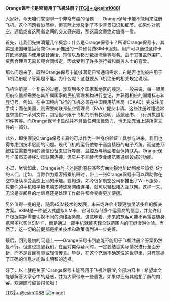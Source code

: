 **Orange保号卡是否能用于飞机注册？[[TG💪+ @esim1088](https://t.me/s/esim1088)]**

大家好，今天咱们来聊聊一个非常有趣的话题——Orange保号卡能不能用来注册飞机。这个问题看似简单，但实际上涉及到了不少背景知识和细节。如果你对航空、通信或者这两者之间的交叉感兴趣，那这篇文章绝对值得一看。

首先，让我们先搞清楚几个概念：什么是Orange保号卡？所谓Orange保号卡，其实是法国电信运营商Orange推出的一种预付费SIM卡服务。用户可以通过这种卡在欧洲范围内使用语音通话、短信以及移动数据流量等服务。由于其覆盖范围广、资费合理且无需长期合同绑定，因此受到了许多旅行者和商务人士的喜爱。

那么问题来了，既然Orange保号卡能够满足日常通讯需求，它是否也能被应用于飞机注册呢？答案是不能。为什么呢？这就要从飞机注册的相关规定说起。

飞机注册是一个复杂的过程，涉及到多个国家和地区的规定。一般来说，每一架民用航空器都需要在其所属国家的民航管理机构进行登记，并获得相应的国籍标志和登记号。例如，在中国境内飞行的飞机必须在中国民用航空局（CAAC）完成注册手续；而在美国，则需要向联邦航空管理局（FAA）提交申请。这些注册过程通常要求提供一系列文件，包括但不限于飞机的所有权证明、适航证书、飞行员执照复印件等等。而Orange保号卡显然并不具备任何法律效力，也无法充当上述所需文件的一部分。

此外，即使假设Orange保号卡真的可以作为一种身份验证工具参与进来，我们也得考虑到技术层面的问题。现代飞机的运行依赖于高度精密的电子系统，而这些系统往往需要专用的通信设备来进行导航、监控及与地面塔台保持联系。Orange保号卡虽然支持移动互联网连接，但它并不能替代专业级航空通信设施的功能。

不过，尽管如此，Orange保号卡还是能够在某些方面间接地帮助到那些热爱飞行的人们。比如，当你作为乘客搭乘航班时，带上一张Orange保号卡可以帮助你在空中继续享受高速上网的乐趣。要知道，如今很多航空公司都推出了Wi-Fi服务，只要你的手机和平板电脑支持蜂窝网络连接，就可以轻松接入互联网。这样一来，无论是查阅目的地信息还是处理工作邮件都会变得更加便捷。

另外值得一提的是，随着eSIM技术的发展，未来或许会出现更加灵活多样的解决方案。eSIM是一种嵌入式虚拟SIM卡，它可以存储多个运营商的信息，并允许用户根据实际需要切换不同的网络服务商。这意味着，未来的旅客可能不再需要随身携带多张实体SIM卡，而是通过一部手机就能实现全球范围内的无缝漫游体验。当然了，这一切的前提都是相关技术和政策得到进一步完善。

最后，回到最初的问题上——Orange保号卡到底能不能用于飞机注册？答案仍然是不行。但这也提醒我们，在面对类似疑问时，一定要结合实际情况进行全面分析，而不是盲目猜测或轻信传言。毕竟，在这个充满不确定性的世界里，只有掌握了正确的信息才能做出明智的选择。

好了，以上就是关于“Orange保号卡能否用于飞机注册”的全部内容啦！希望本文能够解答大家心中的疑惑，并为大家带来一些启发。如果你还有其他想了解的内容，欢迎随时留言讨论哦！

[[TG💪+ @esim1088](https://t.me/s/esim1088) ![Image](https://i.postimg.cc/4NQfJmqS/Snipaste-2025-05-13-00-14-12.png)]